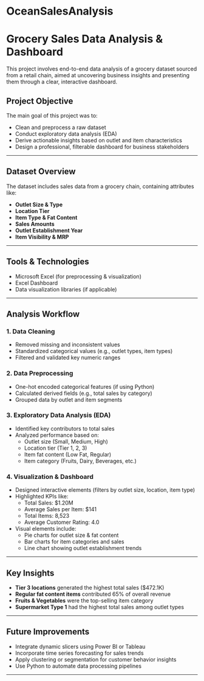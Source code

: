 # OceanSalesAnalysis
#  Grocery Sales Data Analysis & Dashboard

This project involves end-to-end data analysis of a grocery dataset sourced from a retail chain, aimed at uncovering business insights and presenting them through a clear, interactive dashboard.

##  Project Objective

The main goal of this project was to:
- Clean and preprocess a raw dataset
- Conduct exploratory data analysis (EDA)
- Derive actionable insights based on outlet and item characteristics
- Design a professional, filterable dashboard for business stakeholders

---

##  Dataset Overview

The dataset includes sales data from a grocery chain, containing attributes like:
- **Outlet Size & Type**
- **Location Tier**
- **Item Type & Fat Content**
- **Sales Amounts**
- **Outlet Establishment Year**
- **Item Visibility & MRP**

---

##  Tools & Technologies

- Microsoft Excel (for preprocessing & visualization)
- Excel Dashboard
- Data visualization libraries (if applicable)

---

##  Analysis Workflow

### 1. Data Cleaning
- Removed missing and inconsistent values
- Standardized categorical values (e.g., outlet types, item types)
- Filtered and validated key numeric ranges

### 2. Data Preprocessing
- One-hot encoded categorical features (if using Python)
- Calculated derived fields (e.g., total sales by category)
- Grouped data by outlet and item segments

### 3. Exploratory Data Analysis (EDA)
- Identified key contributors to total sales
- Analyzed performance based on:
  - Outlet size (Small, Medium, High)
  - Location tier (Tier 1, 2, 3)
  - Item fat content (Low Fat, Regular)
  - Item category (Fruits, Dairy, Beverages, etc.)

### 4. Visualization & Dashboard
- Designed interactive elements (filters by outlet size, location, item type)
- Highlighted KPIs like:
  - Total Sales: $1.20M
  - Average Sales per Item: $141
  - Total Items: 8,523
  - Average Customer Rating: 4.0
- Visual elements include:
  - Pie charts for outlet size & fat content
  - Bar charts for item categories and sales
  - Line chart showing outlet establishment trends

---

##  Key Insights

- **Tier 3 locations** generated the highest total sales ($472.1K)
- **Regular fat content items** contributed 65% of overall revenue
- **Fruits & Vegetables** were the top-selling item category
- **Supermarket Type 1** had the highest total sales among outlet types

---

##  Future Improvements

- Integrate dynamic slicers using Power BI or Tableau
- Incorporate time series forecasting for sales trends
- Apply clustering or segmentation for customer behavior insights
- Use Python to automate data processing pipelines

---

